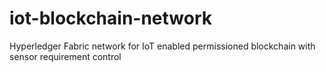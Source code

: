 # iot-blockchain-network
Hyperledger Fabric network for IoT enabled permissioned blockchain with sensor requirement control
